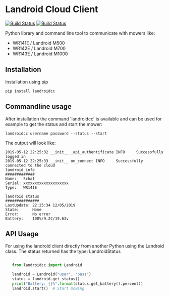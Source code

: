 Landroid Cloud Client
=====================

[![Build Status](https://travis-ci.org/awegg/landroidcc.svg?branch=master)](https://travis-ci.org/awegg/landroidcc)
[![Build Status](https://readthedocs.org/projects/landroidcc/badge/?version=latest)](https://landroidcc.readthedocs.io/en/latest/)

Python library and command line tool to communicate with mowers like:
- WR141E / Landroid M500
- WR142E / Landroid M700
- WR143E / Landroid M1000

Installation
------------
Installation using pip

```
pip install landroidcc
```

Commandline usage
-----------------
After installation the command 'landroidcc' is available and can be used for example
to get the status and start the mower:

```
landroidcc username password --status --start
```

The output will look like:

```
2019-05-12 22:25:32 __init__ _api_authentificate INFO     Successfully logged in
2019-05-12 22:25:33 __init__ on_connect INFO     Successfully connected to the cloud
landroid info
#############
Name:   Schaf
Serial: xxxxxxxxxxxxxxxxxxxx
Type:   WR141E

landroid status
###############
LastUpdate: 22:25:34 12/05/2019
State:      Home
Error:      No error
Battery:    100%/9.2C/19.63v
```

API Usage
---------
For using the landroid client directly from another Python using the Landroid class. The
status returned has the type: LandroidStatus

```python

   from landroidcc import Landroid

   landroid = Landroid("user", "pass")
   status = landroid.get_status()
   print("Battery: {}%".format(status.get_battery().percent))
   landroid.start()  # Start mowing
```